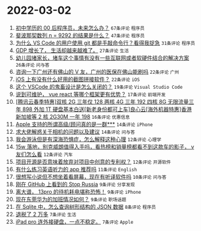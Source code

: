 # 2022-03-02

1. [初中学历的 00 后程序员，未来怎么办？](https://www.v2ex.com/t/837332) `67条评论` `程序员`
1. [斐波那契数列 n = 9292 的结果是什么？](https://www.v2ex.com/t/837325) `47条评论` `程序员`
1. [为什么 VS Code 的用户使用 git 都是手敲命令行？看得我捉急](https://www.v2ex.com/t/837352) `31条评论` `程序员`
1. [GDP 增长了， 生活却越来越难了。](https://www.v2ex.com/t/837338) `27条评论` `生活`
1. [幼儿园堵家长，堵车这个事情有没有一些互联网或者软硬件结合的解决方案](https://www.v2ex.com/t/837323) `26条评论` `问与答`
1. [咨询一下广州还有佛山的 V 友，广州的医保在佛山能刷吗](https://www.v2ex.com/t/837317) `22条评论` `广州`
1. [iOS 上有没有什么好用的截图拼接软件？](https://www.v2ex.com/t/837314) `22条评论` `iOS`
1. [这个 VSCode 的鬼畜设计是怎么关闭的？](https://www.v2ex.com/t/837343) `19条评论` `Visual Studio Code`
1. [说到可维护， vue react 等哪个框架更有优势？](https://www.v2ex.com/t/837364) `17条评论` `前端开发`
1. [[腾讯云春季特惠]双核 2G 三年仅 128 两核 4G 三年 192 四核 8G 无限流量三年 898 外加 1T 硬盘基本白送[新老身份都可上车]良心云[海外机器特惠]香港新加坡等 2 核 2G30M 一年 198](https://www.v2ex.com/t/837324) `16条评论` `优惠信息`
1. [Apple 支持的所谓高级/顾问真的是一群***](https://www.v2ex.com/t/837362) `14条评论` `iPhone`
1. [求大佬解惑关于相机的问题以及建议](https://www.v2ex.com/t/837346) `14条评论` `问与答`
1. [我会游泳但是有深海恐惧症，怎么解释这种心理](https://www.v2ex.com/t/837339) `12条评论` `心理学`
1. [15w 落地，别克威朗值得入手吗，看热榜和销量榜都看不到这款车的影子， v 友们怎么看](https://www.v2ex.com/t/837333) `12条评论` `汽车`
1. [项目开源是否意味着放弃对项目中创意的专利权？](https://www.v2ex.com/t/837327) `12条评论` `开源软件`
1. [有什么练习英语听力的 app 推荐吗](https://www.v2ex.com/t/837336) `11条评论` `English`
1. [很想写小说但不想坐着看屏幕，现在有听译软件吗](https://www.v2ex.com/t/837316) `10条评论` `问与答`
1. [刚在 GitHub 上看到的 Stop Russia](https://www.v2ex.com/t/837371) `9条评论` `分享发现`
1. [离大谱， 13pro 的待机耗电堪称恐怖！](https://www.v2ex.com/t/837358) `9条评论` `iPhone`
1. [现在东莞华为的加班情况如何？](https://www.v2ex.com/t/837337) `9条评论` `职场话题`
1. [在 Sqlite 中，怎么查询树形结构的 JSON 数据](https://www.v2ex.com/t/837357) `8条评论` `程序员`
1. [退税了 2 万多](https://www.v2ex.com/t/837370) `7条评论` `生活`
1. [iPad pro 连外接硬盘，一点不稳定。](https://www.v2ex.com/t/837335) `7条评论` `Apple`
